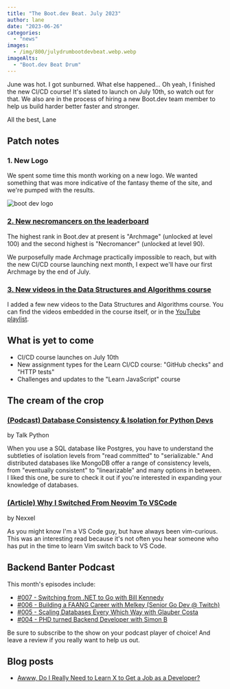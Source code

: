 ```yaml
---
title: "The Boot.dev Beat. July 2023"
author: lane
date: "2023-06-26"
categories:
  - "news"
images:
  - /img/800/julydrumbootdevbeat.webp.webp
imageAlts:
  - "Boot.dev Beat Drum"
---
```


June was hot. I got sunburned. What else happened... Oh yeah, I finished the new CI/CD course! It's slated to launch on July 10th, so watch out for that. We also are in the process of hiring a new Boot.dev team member to help us build harder better faster and stronger.

All the best, Lane

## Patch notes

### 1. New Logo

We spent some time this month working on a new logo. We wanted something that was more indicative of the fantasy theme of the site, and we're pumped with the results.

![boot dev logo](/img/800/bootdevlogofull.png.webp)

### [2. New necromancers on the leaderboard](https://www.boot.dev/leaderboard)

The highest rank in Boot.dev at present is "Archmage" (unlocked at level 100) and the second highest is "Necromancer" (unlocked at level 90).

We purposefully made Archmage practically impossible to reach, but with the new CI/CD course launching next month, I expect we'll have our first Archmage by the end of July.

### [3. New videos in the Data Structures and Algorithms course](https://www.boot.dev/courses/learn-data-structures-and-algorithms-python)

I added a few new videos to the Data Structures and Algorithms course. You can find the videos embedded in the course itself, or in the [YouTube playlist](https://www.youtube.com/watch?v=_4DtU2_d7hs&list=PLw1W1TeNPmy7ZReuPutxhhrcfHe5yCdsT).

## What is yet to come

- CI/CD course launches on July 10th
- New assignment types for the Learn CI/CD course: "GitHub checks" and "HTTP tests"
- Challenges and updates to the "Learn JavaScript" course

## The cream of the crop

### [(Podcast) Database Consistency & Isolation for Python Devs](https://talkpython.fm/episodes/show/420/database-consistency-isolation-for-python-devs)

by Talk Python

When you use a SQL database like Postgres, you have to understand the subtleties of isolation levels from "read committed" to "serializable." And distributed databases like MongoDB offer a range of consistency levels, from "eventually consistent" to "linearizable" and many options in between. I liked this one, be sure to check it out if you're interested in expanding your knowledge of databases.

### [(Article) Why I Switched From Neovim To VSCode](https://www.nexxel.dev/blog/neovim-to-vscode)

by Nexxel

As you might know I'm a VS Code guy, but have always been vim-curious. This was an interesting read because it's not often you hear someone who has put in the time to learn Vim switch back to VS Code.

## Backend Banter Podcast

This month's episodes include:

- [#007 - Switching from .NET to Go with Bill Kennedy](https://www.backendbanter.fm/episodes/007-switching-from-net-to-go-with-bill-kennedy)
- [#006 - Building a FAANG Career with Melkey (Senior Go Dev @ Twitch)](https://www.backendbanter.fm/episodes/006-building-a-faang-career-with-melkey-senior-go-dev-twitch)
- [#005 - Scaling Databases Every Which Way with Glauber Costa](https://www.backendbanter.fm/episodes/005-scaling-databases-every-which-way-with-glauber-costa)
- [#004 - PHD turned Backend Developer with Simon B](https://www.backendbanter.fm/episodes/004-phd-turned-backend-developer-with-simon-b)

Be sure to subscribe to the show on your podcast player of choice! And leave a review if you really want to help us out.

## Blog posts

- [Awww, Do I Really Need to Learn X to Get a Job as a Developer?](https://blog.boot.dev/education/do-i-really-need-to-learn-x/)
